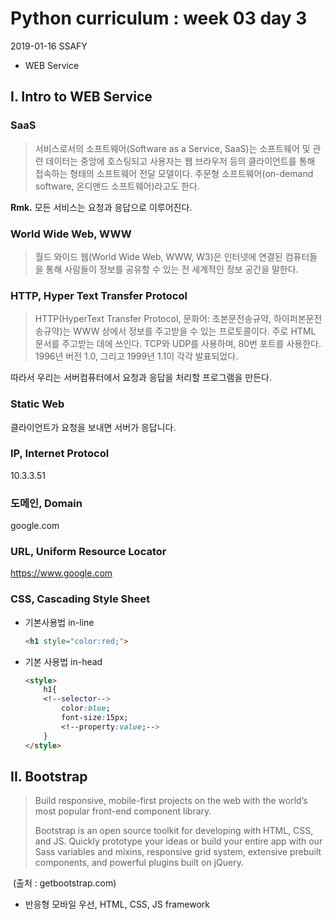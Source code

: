 # Python curriculum : week 03 day 3

2019-01-16 SSAFY 

* WEB Service



## I. Intro to WEB Service

### SaaS
> 서비스로서의 소프트웨어(Software as a Service, SaaS)는 소프트웨어 및 관련 데이터는 중앙에 호스팅되고 사용자는 웹 브라우저 등의 클라이언트를 통해 접속하는 형태의 소프트웨어 전달 모델이다. 주문형 소프트웨어(on-demand software, 온디맨드 소프트웨어)라고도 한다.



**Rmk.** 모든 서비스는 요청과 응답으로 이루어진다.



### World Wide Web, WWW

> 월드 와이드 웹(World Wide Web, WWW, W3)은 인터넷에 연결된 컴퓨터들을 통해 사람들이 정보를 공유할 수 있는 전 세계적인 정보 공간을 말한다. 



### HTTP, Hyper Text Transfer Protocol

> HTTP(HyperText Transfer Protocol, 문화어: 초본문전송규약, 하이퍼본문전송규약)는 WWW 상에서 정보를 주고받을 수 있는 프로토콜이다. 주로 HTML 문서를 주고받는 데에 쓰인다. TCP와 UDP를 사용하며, 80번 포트를 사용한다. 1996년 버전 1.0, 그리고 1999년 1.1이 각각 발표되었다.



따라서 우리는 서버컴퓨터에서 요청과 응답을 처리할 프로그램을 만든다.



### Static Web

클라이언트가 요청을 보내면 서버가 응답니다.



### IP, Internet Protocol

10.3.3.51

### 도메인, Domain

google.com

### URL, Uniform Resource Locator

https://www.google.com



### CSS, Cascading Style Sheet

* 기본사용법 in-line

    ```html
    <h1 style="color:red;">
    ```

* 기본 사용법 in-head

    ```html
    <style>
        h1{
        <!--selector-->
            color:blue;
            font-size:15px;
            <!--property:value;-->
        }
    </style>
    ```



## II. Bootstrap

> Build responsive, mobile-first projects on the web with the world’s most popular front-end component library.
>
> Bootstrap is an open source toolkit for developing with HTML, CSS, and JS. Quickly prototype your ideas or build your entire app with our Sass variables and mixins, responsive grid system, extensive prebuilt components, and powerful plugins built on jQuery.

​																		(출처 : getbootstrap.com)

* 반응형 모바일 우선, HTML, CSS, JS framework